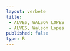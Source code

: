 ```yaml
---
layout: verbete
title:
 - ALVES, WALSON LOPES
 - ALVES, Walson Lopes
published: false
type: R
---
```



